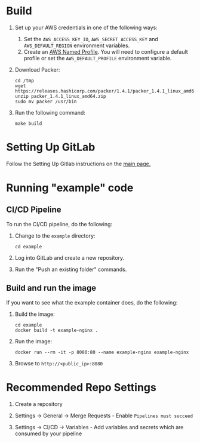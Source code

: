 # Build

1. Set up your AWS credentials in one of the following ways:
	1. Set the `AWS_ACCESS_KEY_ID`, `AWS_SECRET_ACCESS_KEY` and `AWS_DEFAULT_REGION` environment variables.
	2. Create an [AWS Named Profile](https://docs.aws.amazon.com/cli/latest/userguide/cli-configure-profiles.html). You will need to configure a default profile or set the `AWS_DEFAULT_PROFILE` environment variable.

2. Download Packer:

    ```
    cd /tmp
    wget https://releases.hashicorp.com/packer/1.4.1/packer_1.4.1_linux_amd64.zip
    unzip packer_1.4.1_linux_amd64.zip
    sudo mv packer /usr/bin
    ```        

3. Run the following command:

	```
	make build
	```

# Setting Up GitLab

Follow the Setting Up Gitlab instructions on the [main page.](https://github.com/OzNetNerd/Packer-Gitlab)

# Running "example" code
## CI/CD Pipeline

To run the CI/CD pipeline, do the following:

1. Change to the `example` directory:

	```
	cd example
	```

2. Log into GitLab and create a new repository.

3. Run the "Push an existing folder" commands.

## Build and run the image

If you want to see what the example container does, do the following:

1. Build the image:

	```
	cd example
	docker build -t example-nginx .
	```

2. Run the image:

	```
	docker run --rm -it -p 8080:80 --name example-nginx example-nginx
	```

3. Browse to `http://<public_ip>:8080`

# Recommended Repo Settings

1. Create a repository

2. Settings -> General -> Merge Requests - Enable `Pipelines must succeed`

3. Settings -> CI/CD -> Variables - Add variables and secrets which are consumed by your pipeline